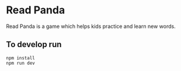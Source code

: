 # Read Panda

Read Panda is a game which helps kids practice and learn new words.

## To develop run

```
npm install
npm run dev
```
